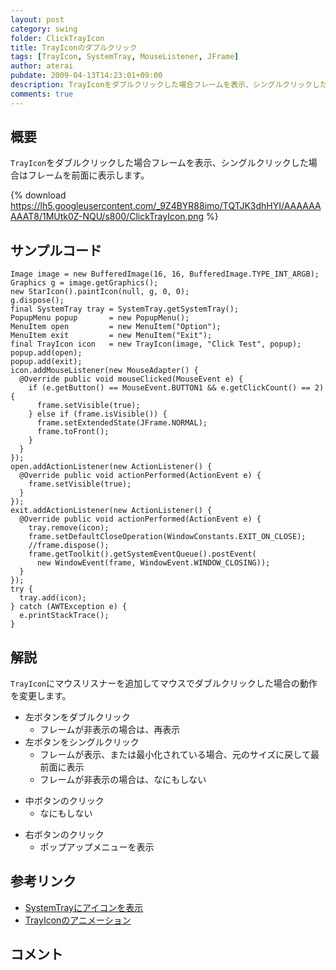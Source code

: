```yaml
---
layout: post
category: swing
folder: ClickTrayIcon
title: TrayIconのダブルクリック
tags: [TrayIcon, SystemTray, MouseListener, JFrame]
author: aterai
pubdate: 2009-04-13T14:23:01+09:00
description: TrayIconをダブルクリックした場合フレームを表示、シングルクリックした場合はフレームを前面に表示します。
comments: true
---
```

## 概要
`TrayIcon`をダブルクリックした場合フレームを表示、シングルクリックした場合はフレームを前面に表示します。

{% download https://lh5.googleusercontent.com/_9Z4BYR88imo/TQTJK3dhHYI/AAAAAAAAAT8/1MUtk0Z-NQU/s800/ClickTrayIcon.png %}

## サンプルコード
<pre class="prettyprint"><code>Image image = new BufferedImage(16, 16, BufferedImage.TYPE_INT_ARGB);
Graphics g = image.getGraphics();
new StarIcon().paintIcon(null, g, 0, 0);
g.dispose();
final SystemTray tray = SystemTray.getSystemTray();
PopupMenu popup       = new PopupMenu();
MenuItem open         = new MenuItem("Option");
MenuItem exit         = new MenuItem("Exit");
final TrayIcon icon   = new TrayIcon(image, "Click Test", popup);
popup.add(open);
popup.add(exit);
icon.addMouseListener(new MouseAdapter() {
  @Override public void mouseClicked(MouseEvent e) {
    if (e.getButton() == MouseEvent.BUTTON1 &amp;&amp; e.getClickCount() == 2) {
      frame.setVisible(true);
    } else if (frame.isVisible()) {
      frame.setExtendedState(JFrame.NORMAL);
      frame.toFront();
    }
  }
});
open.addActionListener(new ActionListener() {
  @Override public void actionPerformed(ActionEvent e) {
    frame.setVisible(true);
  }
});
exit.addActionListener(new ActionListener() {
  @Override public void actionPerformed(ActionEvent e) {
    tray.remove(icon);
    frame.setDefaultCloseOperation(WindowConstants.EXIT_ON_CLOSE);
    //frame.dispose();
    frame.getToolkit().getSystemEventQueue().postEvent(
      new WindowEvent(frame, WindowEvent.WINDOW_CLOSING));
  }
});
try {
  tray.add(icon);
} catch (AWTException e) {
  e.printStackTrace();
}
</code></pre>

## 解説
`TrayIcon`にマウスリスナーを追加してマウスでダブルクリックした場合の動作を変更します。

- 左ボタンをダブルクリック
    - フレームが非表示の場合は、再表示
- 左ボタンをシングルクリック
    - フレームが表示、または最小化されている場合、元のサイズに戻して最前面に表示
    - フレームが非表示の場合は、なにもしない

<!-- dummy comment line for breaking list -->

- 中ボタンのクリック
    - なにもしない

<!-- dummy comment line for breaking list -->

- 右ボタンのクリック
    - ポップアップメニューを表示

<!-- dummy comment line for breaking list -->

## 参考リンク
- [SystemTrayにアイコンを表示](http://ateraimemo.com/Swing/SystemTray.html)
- [TrayIconのアニメーション](http://ateraimemo.com/Swing/AnimatedTrayIcon.html)

<!-- dummy comment line for breaking list -->

## コメント
